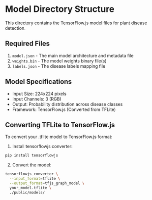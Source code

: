 # Model Directory Structure

This directory contains the TensorFlow.js model files for plant disease detection.

## Required Files

1. `model.json` - The main model architecture and metadata file
2. `weights.bin` - The model weights binary file(s)
3. `labels.json` - The disease labels mapping file

## Model Specifications

- Input Size: 224x224 pixels
- Input Channels: 3 (RGB)
- Output: Probability distribution across disease classes
- Framework: TensorFlow.js (Converted from TFLite)

## Converting TFLite to TensorFlow.js

To convert your .tflite model to TensorFlow.js format:

1. Install tensorflowjs converter:
```bash
pip install tensorflowjs
```

2. Convert the model:
```bash
tensorflowjs_converter \
  --input_format=tflite \
  --output_format=tfjs_graph_model \
  your_model.tflite \
  ./public/models/
```